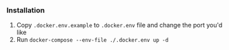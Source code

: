 ### Installation

1. Copy `.docker.env.example` to `.docker.env` file and change the port you'd like
2. Run `docker-compose --env-file ./.docker.env up -d`